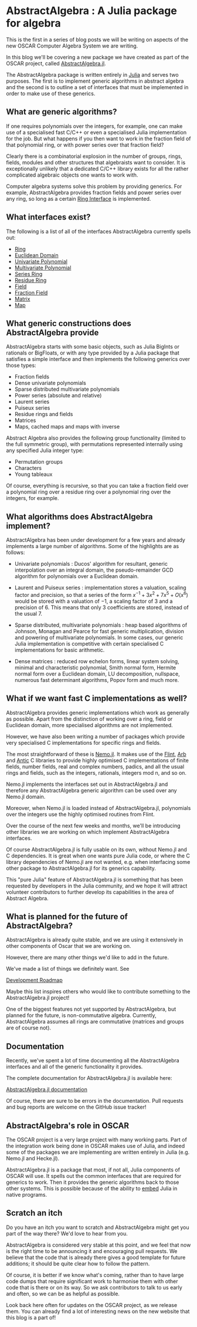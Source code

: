 # AbstractAlgebra : A Julia package for algebra

This is the first in a series of blog posts we will be writing on aspects of the new
OSCAR Computer Algebra System we are writing.

In this blog we'll be covering a new package we have created as part of the OSCAR
project, called [AbstractAlgebra.jl](https://github.com/Nemocas/AbstractAlgebra.jl).

The AbstractAlgebra package is written entirely in [Julia](https://julialang.org/) and
serves two purposes. The first is to implement generic algorithms in abstract algebra
and the second is to outline a set of interfaces that must be implemented in order to
make use of these generics.

## What are generic algorithms?

If one requires polynomials over the integers, for example, one can
make use of a specialised fast C/C++ or even a specialised Julia implementation
for the job. But what happens if you then want to work in the fraction field of that
polynomial ring, or with power series over that fraction field?

Clearly there is a combinatorial explosion in the number of groups, rings, fields,
modules and other structures that algebraists want to consider. It is exceptionally
unlikely that a dedicated C/C++ library exists for all the rather complicated algebraic 
objects one wants to work with.

Computer algebra systems solve this problem by providing generics. For example,
AbstractAlgebra provides fraction fields and power series over any ring, so long as
a certain [Ring Interface](https://nemocas.github.io/AbstractAlgebra.jl/rings.html) is
implemented.

## What interfaces exist?

The following is a list of all of the interfaces AbstractAlgebra currently spells out:

  * [Ring](https://nemocas.github.io/AbstractAlgebra.jl/rings.html)
  * [Euclidean Domain](https://nemocas.github.io/AbstractAlgebra.jl/euclidean.html)
  * [Univariate Polynomial](https://nemocas.github.io/AbstractAlgebra.jl/polynomial_rings.html)
  * [Multivariate Polynomial](https://nemocas.github.io/AbstractAlgebra.jl/mpolynomial_rings.html)
  * [Series Ring](https://nemocas.github.io/AbstractAlgebra.jl/series_rings.html)
  * [Residue Ring](https://nemocas.github.io/AbstractAlgebra.jl/residue_rings.html)
  * [Field](https://nemocas.github.io/AbstractAlgebra.jl/fields.html)
  * [Fraction Field](https://nemocas.github.io/AbstractAlgebra.jl/fraction_fields.html)
  * [Matrix](https://nemocas.github.io/AbstractAlgebra.jl/matrix_spaces.html)
  * [Map](https://nemocas.github.io/AbstractAlgebra.jl/map.html)

## What generic constructions does AbstractAlgebra provide

AbstractAlgebra starts with some basic objects, such as Julia BigInts or rationals or
BigFloats, or with any type provided by a Julia package that satisfies a simple
interface and then implements the following generics over those types:

  * Fraction fields
  * Dense univariate polynomials
  * Sparse distributed multivariate polynomials
  * Power series (absolute and relative)
  * Laurent series
  * Puiseux series
  * Residue rings and fields
  * Matrices
  * Maps, cached maps and maps with inverse

Abstract Algebra also provides the following group functionality (limited to the full
symmetric group), with permutations represented internally using any specified Julia
integer type:

  * Permutation groups
  * Characters
  * Young tableaux

Of course, everything is recursive, so that you can take a fraction field over a
polynomial ring over a residue ring over a polynomial ring over the integers, for
example.

## What algorithms does AbstractAlgebra implement?

AbstractAlgebra has been under development for a few years and already implements a
large number of algorithms. Some of the highlights are as follows:

  * Univariate polynomials : Ducos' algorithm for resultant, generic
interpolation over an integral domain, the pseudo-remainder GCD algorithm for
polynomials over a Euclidean domain.

  * Laurent and Puiseux series : implementation stores a
valuation, scaling factor and precision, so that a series of the form
$x^{-1} + 3x^2 + 7x^5 + O(x^6)$ would be stored with a valuation of $-1$, a scaling
factor of $3$ and a precision of $6$. This means that only $3$ coefficients are
stored, instead of the usual $7$.

  * Sparse distributed, multivariate polynomials : heap based algorithms of
Johnson, Monagan and Pearce for fast generic multiplication,
division and powering of multivariate polynomials. In some cases, our generic Julia
implementation is competitive with certain specialised C implementations for basic
arithmetic.

  * Dense matrices : reduced row echelon forms, linear system solving,
minimal and characteristic polynomial, Smith normal form, Hermite normal form over a
Euclidean domain, LU decomposition, nullspace, numerous fast determinant algorithms,
Popov form and much more.

## What if we want fast C implementations as well?

AbstractAlgebra provides generic implementations which work as generally as possible.
Apart from the distinction of working over a ring, field or Euclidean domain, more
specialised algorithms are not implemented.

However, we have also been writing a number of packages which provide very specialised
C implementations for specific rings and fields.

The most straightforward of these is [Nemo.jl](https://github.com/Nemocas/Nemo.jl). It
makes use of the [Flint](http://www.flintlib.org/), [Arb](http://www.arblib.org/) and
[Antic](https://github.com/wbhart/antic) C libraries to provide highly optimised C
implementations of finite fields, number fields, real and complex numbers, padics,
and all the usual rings and fields, such as the integers, rationals, integers mod n, and
so on.

Nemo.jl implements the interfaces set out in AbstractAlgebra.jl and therefore any
AbstractAlgebra generic algorithm can be used over any Nemo.jl domain.

Moreover, when Nemo.jl is loaded instead of AbstractAlgebra.jl, polynomials over the
integers use the highly optimised routines from Flint.

Over the course of the next few weeks and months, we'll be introducing other libraries
we are working on which implement AbstractAlgebra interfaces.

Of course AbstractAlgebra.jl is fully usable on its own, without Nemo.jl and C
dependencies. It is great when one wants pure Julia code, or where the C library
dependencies of Nemo.jl are not wanted, e.g. when interfacing some other package to
AbstractAlgebra.jl for its generics capability.

This "pure Julia" feature of AbstractAlgebra.jl is something that has been requested by developers in the Julia community, and we hope it will attract volunteer contributors to
further develop its capabilities in the area of Abstract Algebra.

## What is planned for the future of AbstractAlgebra?

AbstractAlgebra is already quite stable, and we are using it extensively in other
components of Oscar that we are working on.

However, there are many other things we'd like to add in the future.

We've made a list of things we definitely want. See

[Development Roadmap](https://github.com/Nemocas/AbstractAlgebra.jl/issues/64)

Maybe this list inspires others who would like to contribute something to the
AbstractAlgebra.jl project!

One of the biggest features not yet supported by AbstractAlgebra, but planned for the
future, is non-commutative algebra. Currently, AbstractAlgebra assumes all rings are
commutative (matrices and groups are of course not).

## Documentation

Recently, we've spent a lot of time documenting all the AbstractAlgebra interfaces and
all of the generic functionality it provides.

The complete documentation for AbstractAlgebra.jl is available here:

[AbstractAlgebra.jl documentation](https://nemocas.github.io/AbstractAlgebra.jl/)

Of course, there are sure to be errors in the documentation. Pull requests and bug
reports are welcome on the GitHub issue tracker!

## AbstractAlgebra's role in OSCAR

The OSCAR project is a very large project with many working parts. Part of the
integration work being done in OSCAR makes use of Julia, and indeed some of the packages
we are implementing are written entirely in Julia (e.g. Nemo.jl and Hecke.jl).

AbstractAlgebra.jl is a package that most, if not all, Julia components of OSCAR will
use. It spells out the common interfaces that are required for generics to work. Then it
provides the generic algorithms back to those other systems. This is possible because of
the ability to [embed](https://docs.julialang.org/en/stable/manual/embedding/) Julia in
native programs.

## Scratch an itch

Do you have an itch you want to scratch and AbstractAlgebra might get you part of the
way there? We'd love to hear from you.

AbstractAlgebra is considered very stable at this point, and we feel that now is the
right time to be announcing it and encouraging pull requests. We believe that the code
that is already there gives a good template for future additions; it should be quite
clear how to follow the pattern.

Of course, it is better if we know what's coming, rather than to have large code dumps
that require significant work to harmonise them with other code that is there or on its
way. So we ask contributors to talk to us early and often, so we can be as helpful as
possible.

Look back here often for updates on the OSCAR project, as we release them. You can
already find a lot of interesting news on the new website that this blog is a part of!

